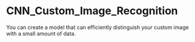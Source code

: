 # CNN_Custom_Image_Recognition
You can create a model that can efficiently distinguish your custom image with a small amount of data.
